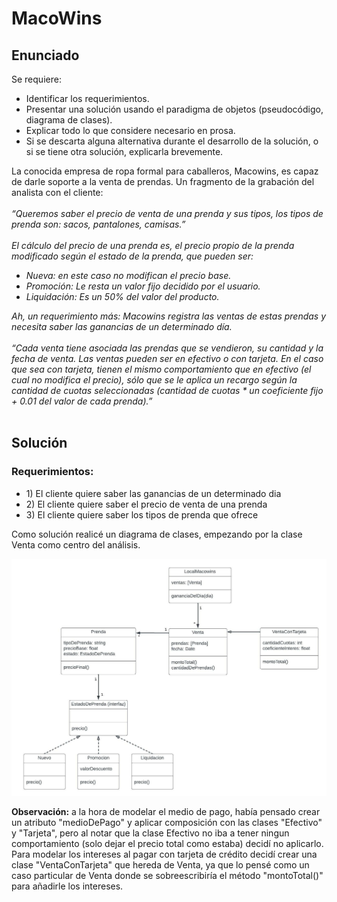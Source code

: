 # MacoWins

## Enunciado

Se requiere:
- Identificar los requerimientos.
- Presentar una solución usando el paradigma de objetos (pseudocódigo, diagrama de clases).
- Explicar todo lo que considere necesario en prosa.
- Si se descarta alguna alternativa durante el desarrollo de la solución, o si se tiene otra solución, explicarla brevemente.

La conocida empresa de ropa formal para caballeros, Macowins, es capaz de darle soporte a la venta de prendas. Un fragmento de la grabación del analista con el cliente:  <br><br>
*“Queremos saber el precio de venta de una prenda y sus tipos, los tipos de prenda son: sacos, pantalones, camisas.”*  <br><br>
*El cálculo del precio de una prenda es, el precio propio de la prenda modificado según el estado de la prenda, que pueden ser:*
- *Nueva: en este caso no modifican el precio base.*
- *Promoción: Le resta un valor fijo decidido por el usuario.*
- *Liquidación: Es un 50% del valor del producto.*


*Ah, un requerimiento más: Macowins registra las ventas de estas prendas y necesita saber las ganancias de un determinado día.*<br><br>
*“Cada venta tiene asociada las prendas que se vendieron, su cantidad y la fecha de venta. 
Las ventas pueden ser en efectivo o con tarjeta. En el caso que sea con tarjeta, tienen el mismo comportamiento que en efectivo (el cual no modifica el precio), sólo que se le aplica un recargo según la cantidad de cuotas seleccionadas (cantidad de cuotas * un coeficiente fijo + 0.01 del valor de cada prenda).”*<br><br>

## Solución

### Requerimientos:
- 1\) El cliente quiere saber las ganancias de un determinado dia
- 2\) El cliente quiere saber el precio de venta de una prenda
- 3\) El cliente quiere saber los tipos de prenda que ofrece

Como solución realicé un diagrama de clases, empezando por la clase Venta como centro del análisis.

![Imagen del diagrama de clases](https://raw.githubusercontent.com/mfiandrino/DDS-K3053-ViernesNoche/master/01-Macowins/EjercicioMacowins.jpeg)



**Observación:** a la hora de modelar el medio de pago, había pensado crear un atributo "medioDePago" y aplicar composición con las clases "Efectivo" y "Tarjeta", pero al notar que la clase Efectivo no iba a tener ningun comportamiento (solo dejar el precio total como estaba) decidí no aplicarlo. Para modelar los intereses al pagar con tarjeta de crédito decidí crear una clase "VentaConTarjeta" que hereda de Venta, ya que lo pensé como un caso particular de Venta donde se sobreescribiría el método "montoTotal()" para añadirle los intereses.





